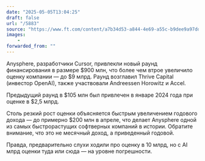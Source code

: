 ```yaml
---
date: "2025-05-05T13:04:25"
draft: false
url: "/5883"
source: "https://www.ft.com/content/a7b34d53-a844-4e69-a55c-b9dee9a97dd2"
images:
    -
forwarded_from: ""
---
```


Anysphere, разработчики Cursor, привлекли новый раунд финансирования в размере $900 млн, что более чем втрое увеличило оценку компании — до $9 млрд. Раунд возглавил Thrive Capital (инвестор OpenAI), также участвовали Andreessen Horowitz и Accel.

Предыдущий раунд в $105 млн был привлечен в январе 2024 года при оценке в $2,5 млрд.

Столь резкий рост оценки объясняется быстрым увеличением годового дохода — до примерно $200 млн в апреле, что делает Anysphere одной из самых быстрорастущих софтверных компаний в истории. Обратите внимание, что это не месячный доход, а приведенный годовой. 

Правда, предварительно слухи ходили про оценку в 10 млрд, но с AI млрд оценки туда или сюда — на уровне погрешности.

